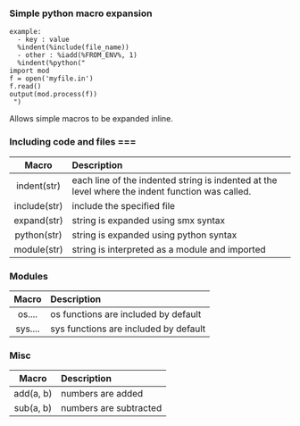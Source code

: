 ### Simple python macro expansion

    example:
      - key : value
      %indent(%include(file_name))
      - other : %iadd(%FROM_ENV%, 1)
      %indent(%python("
    import mod
    f = open('myfile.in')
    f.read()
    output(mod.process(f))
     ")

Allows simple macros to be expanded inline.  

### Including code and files ===

| Macro | Description |
| :---:   | :- |
| indent(str) | each line of the indented string is indented at the level where the indent function was called. | 
| include(str) | include the specified file | 
| expand(str) | string is expanded using smx syntax | 
| python(str) | string is expanded using python syntax | 
| module(str) | string is interpreted as a module and imported | 

### Modules

| Macro | Description |
| :---:   | :- |
| os.... | os functions are included by default | 
| sys.... | sys functions are included by default | 

### Misc

| Macro | Description |
| :---:   | :- |
| add(a, b) | numbers are added | 
| sub(a, b) | numbers are subtracted | 



